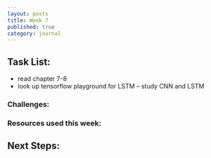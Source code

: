 ```yaml
---
layout: posts
title: Week 7
published: true
category: journal
---
```

## Task List:
- read chapter 7-8
- look up tensorflow playground for LSTM
– study CNN and LSTM

### Challenges:

### Resources used this week:




## Next Steps: